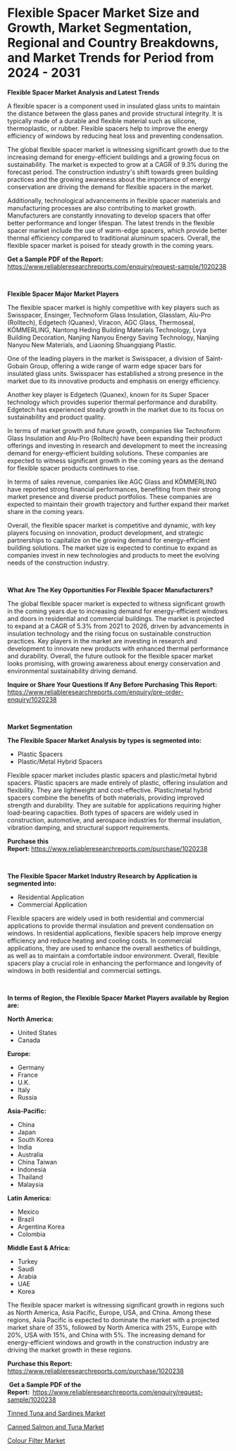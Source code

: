 <p><h1>Flexible Spacer Market Size and Growth, Market Segmentation, Regional and Country Breakdowns, and Market Trends for Period from 2024 -  2031</h1></p><p><strong>Flexible Spacer Market Analysis and Latest Trends</strong></p>
<p><p>A flexible spacer is a component used in insulated glass units to maintain the distance between the glass panes and provide structural integrity. It is typically made of a durable and flexible material such as silicone, thermoplastic, or rubber. Flexible spacers help to improve the energy efficiency of windows by reducing heat loss and preventing condensation.</p><p>The global flexible spacer market is witnessing significant growth due to the increasing demand for energy-efficient buildings and a growing focus on sustainability. The market is expected to grow at a CAGR of 9.3% during the forecast period. The construction industry's shift towards green building practices and the growing awareness about the importance of energy conservation are driving the demand for flexible spacers in the market.</p><p>Additionally, technological advancements in flexible spacer materials and manufacturing processes are also contributing to market growth. Manufacturers are constantly innovating to develop spacers that offer better performance and longer lifespan. The latest trends in the flexible spacer market include the use of warm-edge spacers, which provide better thermal efficiency compared to traditional aluminum spacers. Overall, the flexible spacer market is poised for steady growth in the coming years.</p></p>
<p><strong>Get a Sample PDF of the Report:&nbsp;</strong> <a href="https://www.reliableresearchreports.com/enquiry/request-sample/1020238">https://www.reliableresearchreports.com/enquiry/request-sample/1020238</a></p>
<p>&nbsp;</p>
<p><strong>Flexible Spacer Major Market Players</strong></p>
<p><p>The flexible spacer market is highly competitive with key players such as Swisspacer, Ensinger, Technoform Glass Insulation, Glasslam, Alu-Pro (Rolltech), Edgetech (Quanex), Viracon, AGC Glass, Thermoseal, KÖMMERLING, Nantong Heding Building Materials Technology, Lvya Building Decoration, Nanjing Nanyou Energy Saving Technology, Nanjing Nanyou New Materials, and Liaoning Shuangqiang Plastic.</p><p>One of the leading players in the market is Swisspacer, a division of Saint-Gobain Group, offering a wide range of warm edge spacer bars for insulated glass units. Swisspacer has established a strong presence in the market due to its innovative products and emphasis on energy efficiency.</p><p>Another key player is Edgetech (Quanex), known for its Super Spacer technology which provides superior thermal performance and durability. Edgetech has experienced steady growth in the market due to its focus on sustainability and product quality.</p><p>In terms of market growth and future growth, companies like Technoform Glass Insulation and Alu-Pro (Rolltech) have been expanding their product offerings and investing in research and development to meet the increasing demand for energy-efficient building solutions. These companies are expected to witness significant growth in the coming years as the demand for flexible spacer products continues to rise.</p><p>In terms of sales revenue, companies like AGC Glass and KÖMMERLING have reported strong financial performances, benefiting from their strong market presence and diverse product portfolios. These companies are expected to maintain their growth trajectory and further expand their market share in the coming years.</p><p>Overall, the flexible spacer market is competitive and dynamic, with key players focusing on innovation, product development, and strategic partnerships to capitalize on the growing demand for energy-efficient building solutions. The market size is expected to continue to expand as companies invest in new technologies and products to meet the evolving needs of the construction industry.</p></p>
<p>&nbsp;</p>
<p><strong>What Are The Key Opportunities For Flexible Spacer Manufacturers?</strong></p>
<p><p>The global flexible spacer market is expected to witness significant growth in the coming years due to increasing demand for energy-efficient windows and doors in residential and commercial buildings. The market is projected to expand at a CAGR of 5.3% from 2021 to 2026, driven by advancements in insulation technology and the rising focus on sustainable construction practices. Key players in the market are investing in research and development to innovate new products with enhanced thermal performance and durability. Overall, the future outlook for the flexible spacer market looks promising, with growing awareness about energy conservation and environmental sustainability driving demand.</p></p>
<p><strong>Inquire or Share Your Questions If Any Before Purchasing This Report:</strong> <a href="https://www.reliableresearchreports.com/enquiry/pre-order-enquiry/1020238">https://www.reliableresearchreports.com/enquiry/pre-order-enquiry/1020238</a></p>
<p>&nbsp;</p>
<p><strong>Market Segmentation</strong></p>
<p><strong>The Flexible Spacer Market Analysis by types is segmented into:</strong></p>
<p><ul><li>Plastic Spacers</li><li>Plastic/Metal Hybrid Spacers</li></ul></p>
<p><p>Flexible spacer market includes plastic spacers and plastic/metal hybrid spacers. Plastic spacers are made entirely of plastic, offering insulation and flexibility. They are lightweight and cost-effective. Plastic/metal hybrid spacers combine the benefits of both materials, providing improved strength and durability. They are suitable for applications requiring higher load-bearing capacities. Both types of spacers are widely used in construction, automotive, and aerospace industries for thermal insulation, vibration damping, and structural support requirements.</p></p>
<p><strong>Purchase this Report:&nbsp;</strong><a href="https://www.reliableresearchreports.com/purchase/1020238">https://www.reliableresearchreports.com/purchase/1020238</a></p>
<p>&nbsp;</p>
<p><strong>The Flexible Spacer Market Industry Research by Application is segmented into:</strong></p>
<p><ul><li>Residential Application</li><li>Commercial Application</li></ul></p>
<p><p>Flexible spacers are widely used in both residential and commercial applications to provide thermal insulation and prevent condensation on windows. In residential applications, flexible spacers help improve energy efficiency and reduce heating and cooling costs. In commercial applications, they are used to enhance the overall aesthetics of buildings, as well as to maintain a comfortable indoor environment. Overall, flexible spacers play a crucial role in enhancing the performance and longevity of windows in both residential and commercial settings.</p></p>
<p>&nbsp;</p>
<p><strong>In terms of Region, the Flexible Spacer Market Players available by Region are:</strong></p>
<p>
    <p> <strong> North America: </strong>
        <ul>
            <li>United States</li>
            <li>Canada</li>
        </ul>
        </p> 
    <p> <strong> Europe: </strong>
        <ul>
            <li>Germany</li>
            <li>France</li>
            <li>U.K.</li>
            <li>Italy</li>
            <li>Russia</li>
        </ul>
        </p> 
    <p> <strong> Asia-Pacific: </strong>
        <ul>
            <li>China</li>
            <li>Japan</li>
            <li>South Korea</li>
            <li>India</li>
            <li>Australia</li>
            <li>China Taiwan</li>
            <li>Indonesia</li>
            <li>Thailand</li>
            <li>Malaysia</li>
        </ul>
        </p> 
    <p> <strong> Latin America: </strong>
        <ul>
            <li>Mexico</li>
            <li>Brazil</li>
            <li>Argentina Korea</li>
            <li>Colombia</li>
        </ul>
        </p> 
    <p> <strong> Middle East & Africa: </strong>
        <ul>
            <li>Turkey</li>
            <li>Saudi</li>
            <li>Arabia</li>
            <li>UAE</li>
            <li>Korea</li>
        </ul>
    </p>
    </p>
<p><p>The flexible spacer market is witnessing significant growth in regions such as North America, Asia Pacific, Europe, USA, and China. Among these regions, Asia Pacific is expected to dominate the market with a projected market share of 35%, followed by North America with 25%, Europe with 20%, USA with 15%, and China with 5%. The increasing demand for energy-efficient windows and growth in the construction industry are driving the market growth in these regions.</p></p>
<p><strong>Purchase this Report: </strong><a href="https://www.reliableresearchreports.com/purchase/1020238">https://www.reliableresearchreports.com/purchase/1020238</a></p>
<p>&nbsp;<strong>Get a Sample PDF of the Report:&nbsp;&nbsp;</strong><a href="https://www.reliableresearchreports.com/enquiry/request-sample/1020238">https://www.reliableresearchreports.com/enquiry/request-sample/1020238</a></p>
<p><strong></strong></p>
<p><p><a href="https://view.publitas.com/reportprime-1/tinned-tuna-and-sardines-market-size-growing-and-forecasted-for-period-from-2023-2030-and-provides-complete-market-analysis-of-this-market/">Tinned Tuna and Sardines Market</a></p><p><a href="https://view.publitas.com/reportprime-1/canned-salmon-and-tuna-market-offers-provide-insightful-data-for-the-time-period-from-2023-to-2030-and-also-provide-analysis-based-on-application-type-and-region/">Canned Salmon and Tuna Market</a></p><p><a href="https://view.publitas.com/reportprime-1/colour-filter-market-size-share-trends-analysis-report-by-application-regional-outlook-competitive-strategies-and-segment-forecasts-2023-2030/">Colour Filter Market</a></p></p>